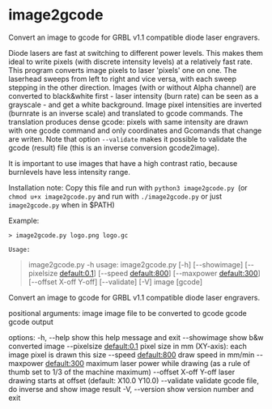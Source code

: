 # image2gcode
Convert an image to gcode for GRBL v1.1 compatible diode laser engravers.

Diode lasers are fast at switching to different power levels. This makes them ideal to write pixels (with discrete intensity levels) at a relatively fast rate. This program converts image pixels to laser 'pixels' one on one. The laserhead sweeps from left to right and vice versa, with each sweep stepping in the other direction. Images (with or without Alpha channel) are converted to black&white first - laser intensity (burn rate) can be seen as a grayscale - and get a white background. Image pixel intensities are inverted (burnrate is an inverse scale) and translated to gcode commands.
The translation produces dense gcode: pixels with same intensity are drawn with one gcode command and only coordinates and Gcomands that change are writen.
Note that option ```--validate``` makes it possible to validate the gcode (result) file (this is an inverse conversion gcode2image).

It is important to use images that have a high contrast ratio, because burnlevels have less intensity range.

Installation note: 
Copy this file and run with ```python3 image2gcode.py ```(or ```chmod u+x image2gcode.py``` and run with ```./image2gcode.py``` or just ```image2gcode.py``` when in $PATH)

Example:
```
> image2gcode.py logo.png logo.gc

Usage:
```
> image2gcode.py -h
usage: image2gcode.py [-h] [--showimage] [--pixelsize <default:0.1>] [--speed <default:800>] [--maxpower <default:300>] [--offset X-off Y-off] [--validate] [-V] image [gcode]

Convert an image to gcode for GRBL v1.1 compatible diode laser engravers.

positional arguments:
  image                 image file to be converted to gcode
  gcode                 gcode output

options:
  -h, --help            show this help message and exit
  --showimage           show b&w converted image
  --pixelsize <default:0.1>
                        pixel size in mm (XY-axis): each image pixel is drawn this size
  --speed <default:800>
                        draw speed in mm/min
  --maxpower <default:300>
                        maximum laser power while drawing (as a rule of thumb set to 1/3 of the machine maximum)
  --offset X-off Y-off  laser drawing starts at offset (default: X10.0 Y10.0)
  --validate            validate gcode file, do inverse and show image result
  -V, --version         show version number and exit

```                        
                        
